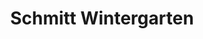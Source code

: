 ---
title: "Schmitt Wintergarten"
url: /edingen-neckarhausen/schmitt-wintergarten/
shop: Allgemein
---